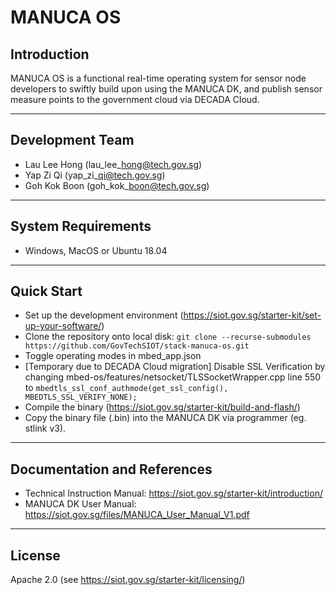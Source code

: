 # MANUCA OS

## Introduction
MANUCA OS is a functional real-time operating system for sensor node developers to swiftly build upon using the MANUCA DK, and publish sensor measure points to the government cloud via DECADA Cloud.

---
## Development Team
* Lau Lee Hong (lau\_lee\_hong@tech.gov.sg)
* Yap Zi Qi    (yap\_zi\_qi@tech.gov.sg)
* Goh Kok Boon (goh\_kok\_boon@tech.gov.sg)

---
## System Requirements
* Windows, MacOS or Ubuntu 18.04

---
## Quick Start
 * Set up the development environment (https://siot.gov.sg/starter-kit/set-up-your-software/) 
 * Clone the repository onto local disk: 
    `git clone --recurse-submodules https://github.com/GovTechSIOT/stack-manuca-os.git`
 * Toggle operating modes in mbed_app.json
 * [Temporary due to DECADA Cloud migration] Disable SSL Verification by changing mbed-os/features/netsocket/TLSSocketWrapper.cpp line 550 to `mbedtls_ssl_conf_authmode(get_ssl_config(), MBEDTLS_SSL_VERIFY_NONE);`
 * Compile the binary (https://siot.gov.sg/starter-kit/build-and-flash/)
 * Copy the binary file (.bin) into the MANUCA DK via programmer (eg. stlink v3).
 
---
## Documentation and References
* Technical Instruction Manual: https://siot.gov.sg/starter-kit/introduction/
* MANUCA DK User Manual: https://siot.gov.sg/files/MANUCA_User_Manual_V1.pdf

---
## License
Apache 2.0 (see https://siot.gov.sg/starter-kit/licensing/)
